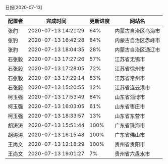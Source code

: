 日报[2020-07-13]

|	配置者	|	完成时间	|	更新进度	|	网站名	|
|----|----|----|----|
|	张豹	|	2020-07-13 14:21:29	|	 64%	|	内蒙古自治区乌海市	|
|	张豹	|	2020-07-13 16:42:28	|	 84%	|	内蒙古自治区赤峰市	|
|	张豹	|	2020-07-13 18:04:35	|	 28%	|	内蒙古自治区通辽市	|
|	石张毅	|	2020-07-13 17:27:26	|	 57%	|	江苏省无锡市	|
|	石张毅	|	2020-07-13 17:28:05	|	 72%	|	江苏省徐州市	|
|	石张毅	|	2020-07-13 17:29:14	|	 83%	|	江苏省常州市	|
|	石张毅	|	2020-07-13 15:20:55	|	 12%	|	江苏省连云港市	|
|	柯玉强	|	2020-07-13 17:53:49	|	 84%	|	山东省淄博市	|
|	柯玉强	|	2020-07-13 16:03:05	|	 61%	|	山东省枣庄市	|
|	柯玉强	|	2020-07-13 18:33:57	|	 13%	|	山东省东营市	|
|	胡涛涛	|	2020-07-13 15:51:44	|	100%	|	广东省珠海市	|
|	胡涛涛	|	2020-07-13 16:15:48	|	100%	|	广东省佛山市	|
|	王尚文	|	2020-07-13 12:18:29	|	100%	|	贵州省贵阳市	|
|	王尚文	|	2020-07-13 19:01:27	|	  7%	|	贵州省六盘水市	|

